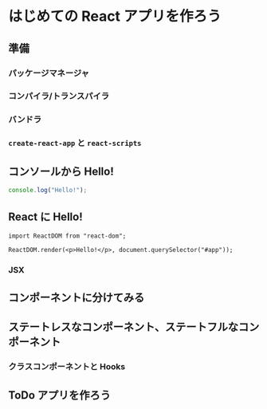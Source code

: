 # はじめての React アプリを作ろう

## 準備

### パッケージマネージャ

### コンパイラ/トランスパイラ

### バンドラ

### `create-react-app` と `react-scripts`

## コンソールから Hello!

```ts
console.log("Hello!");
```

## React に Hello!

```tsx
import ReactDOM from "react-dom";

ReactDOM.render(<p>Hello!</p>, document.querySelector("#app"));
```

### JSX

## コンポーネントに分けてみる

## ステートレスなコンポーネント、ステートフルなコンポーネント

### クラスコンポーネントと Hooks

## ToDo アプリを作ろう
